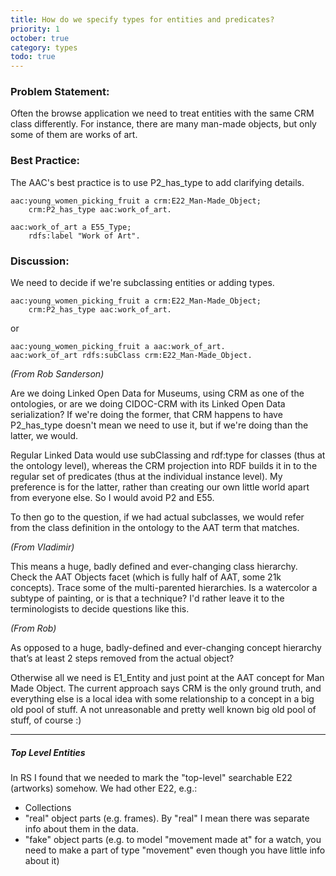 ```yaml
---
title: How do we specify types for entities and predicates?
priority: 1
october: true
category: types
todo: true
---
```


### Problem Statement:

Often the browse application we need to treat entities with the same CRM class differently.  For instance, there are many man-made objects, but only some of them are works of art.

### Best Practice:

The AAC's best practice is to use P2_has_type to add clarifying details.

    aac:young_women_picking_fruit a crm:E22_Man-Made_Object;
        crm:P2_has_type aac:work_of_art.
    
    aac:work_of_art a E55_Type; 
        rdfs:label "Work of Art".


### Discussion:

We need to decide if we're subclassing entities or adding types.

    aac:young_women_picking_fruit a crm:E22_Man-Made_Object;
        crm:P2_has_type aac:work_of_art.

or 

    aac:young_women_picking_fruit a aac:work_of_art.
    aac:work_of_art rdfs:subClass crm:E22_Man-Made_Object.


*(From Rob Sanderson)*

Are we doing Linked Open Data for Museums, using CRM as one of the ontologies, or are we doing CIDOC-CRM with its Linked Open Data serialization?  If we're doing the former, that CRM happens to have P2_has_type doesn't mean we need to use it, but if we're doing than the latter,  we would.

Regular Linked Data would use subClassing and rdf:type for classes (thus at the ontology level), whereas the CRM projection into RDF builds it in to the regular set of predicates (thus at the individual instance level). My preference is for the latter, rather than creating our own little world apart from everyone else. So I would avoid P2 and E55. 

To then go to the question, if we had actual subclasses, we would refer from the class definition in the ontology to the AAT term that matches.

*(From Vladimir)*

This means a huge, badly defined and ever-changing class hierarchy.
Check the AAT Objects facet (which is fully half of AAT, some 21k concepts).
Trace some of the multi-parented hierarchies.
Is a watercolor a subtype of painting, or is that a technique?
I'd rather leave it to the terminologists to decide questions like this.

*(From Rob)*

As opposed to a huge, badly-defined and ever-changing concept hierarchy that’s at least 2 steps removed from the actual object?

Otherwise all we need is E1_Entity and just point at the AAT concept for Man Made Object. The current approach says CRM is the only ground truth, and everything else is a local idea with some relationship to a concept in a big old pool of stuff. A not unreasonable and pretty well known big old pool of stuff, of course :)


---

##### Top Level Entities

In RS I found that we needed to mark the "top-level" searchable E22
(artworks) somehow.  We had other E22, e.g.:

- Collections
- "real" object parts (e.g. frames). By "real" I mean there was separate info about them in the data.
- "fake" object parts (e.g. to model "movement made at" for a watch, you need to make a part of type "movement" even though you have little info about it)